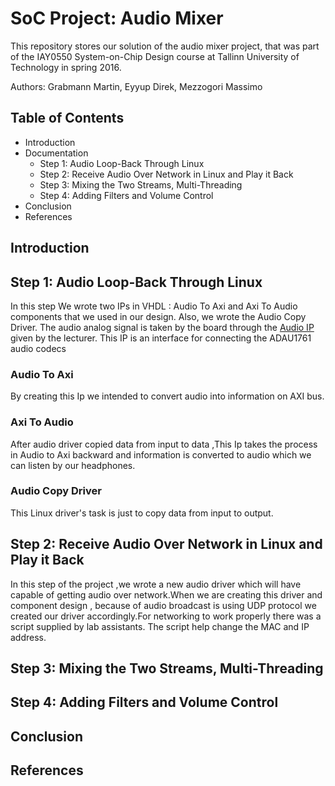 # SoC Project: Audio Mixer

This repository stores our solution of the audio mixer project, that was part of the IAY0550 System-on-Chip Design course at Tallinn University of Technology in spring 2016.

Authors: Grabmann Martin, Eyyup Direk, Mezzogori Massimo

## Table of Contents

 - Introduction
 - Documentation
	 - Step 1: Audio Loop-Back Through Linux
	 - Step 2: Receive Audio Over Network in Linux and Play it Back
	 - Step 3: Mixing the Two Streams, Multi-Threading
	 - Step 4: Adding Filters and Volume Control
 - Conclusion 
 - References

## Introduction


## Step 1: Audio Loop-Back Through Linux

In this step We  wrote two IPs in VHDL : Audio To Axi and Axi To Audio components that we used in our design. Also, we wrote the Audio Copy Driver.
The audio analog signal is taken by the board through the [Audio IP][1] given by the lecturer. This IP is an interface for connecting the ADAU1761 audio codecs

### Audio To Axi
By creating this Ip we intended to convert  audio into information on AXI bus.
### Axi To Audio
After audio driver copied data from input to data ,This Ip takes the process in Audio to Axi backward and information is converted to audio which we can listen by our headphones.
### Audio Copy Driver
This Linux driver's task is just to copy data from input to output.

## Step 2: Receive Audio Over Network in Linux and Play it Back
In this step of the project ,we wrote  a new audio driver which will have capable of getting audio over network.When we are creating this driver and component design , because of audio broadcast is using UDP protocol we created our driver accordingly.For networking
to work properly there was a script supplied by lab assistants.
The script help change the MAC and IP address.

## Step 3: Mixing the Two Streams, Multi-Threading

## Step 4: Adding Filters and Volume Control

## Conclusion

## References

[1]: https://github.com/ems-kl/zedboard_audio "Audio IP"

